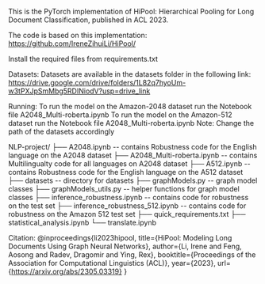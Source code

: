 This is the PyTorch implementation of HiPool: Hierarchical Pooling for Long Document Classification, published in ACL 2023.

The code is based on this implementation: https://github.com/IreneZihuiLi/HiPool/

Install the required files from requirements.txt

Datasets:
Datasets are available in the datasets folder in the following link:
https://drive.google.com/drive/folders/1L82q7hyoUm-w3tPXJpSmMbg5RDINiodV?usp=drive_link


Running:
To run the model on the Amazon-2048 dataset run the Notebook file A2048_Multi-roberta.ipynb
To run the model on the Amazon-512 dataset run the Notebook file A2048_Multi-roberta.ipynb
Note: Change the path of the datasets accordingly

NLP-project/
├── A2048.ipynb                      -- contains Robustness code for the English language on the A2048 dataset
├── A2048_Multi-roberta.ipynb        -- contains Multilingualty code for all languages on A2048 dataset
├── A512.ipynb                       -- contains Robustness code for the English language on the A512 dataset
├── datasets                         -- directory for datasets
├── graphModels.py                   -- graph model classes
├── graphModels_utils.py             -- helper functions for graph model classes
├── inference_robustness.ipynb       -- contains code for robustness on the test set
├── inference_robustness_512.ipynb   -- contains code for robustness on the Amazon 512 test set
├── quick_requirements.txt
├── statistical_analysis.ipynb
└── translate.ipynb




Citation:
@inproceedings{li2023hipool,
  title={HiPool: Modeling Long Documents Using Graph Neural Networks},
  author={Li, Irene and Feng, Aosong and Radev, Dragomir and Ying, Rex},
  booktitle={Proceedings of the Association for Computational Linguistics (ACL)},
  year={2023},
  url={https://arxiv.org/abs/2305.03319}
}
